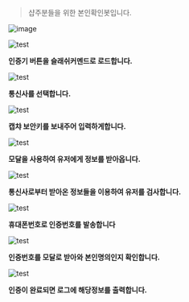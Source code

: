 > 샵주분들을 위한 본인확인봇입니다.

![image](https://github.com/akdcl12345/verify/assets/135408527/3bccdb0a-b8a2-4390-aec7-f0b80ad7b36a)

![test](https://cdn.discordapp.com/attachments/1173930399781634069/1182208220211728444/image.png?ex=6583dc34&is=65716734&hm=2bbcf1ed259f24ab623bb5a40c1671a06d6c148a207d32453c05f71a6b3c54c5&)

**인증기 버튼을 슬래쉬커멘드로 로드합니다.**

![test](https://cdn.discordapp.com/attachments/1182290921870590022/1182291000249565325/image.png?ex=6584294c&is=6571b44c&hm=e079376810a1a47ce20bb5842459eb900113fe7d1d4bc1f461e03288a9dd3352&)

**통신사를 선택합니다.**

![test](https://cdn.discordapp.com/attachments/1173930399781634069/1182208221017034752/image.png?ex=6583dc34&is=65716734&hm=e6555b659fe17877fb4fc7858f2c8c434513aac8a6dfaf5318bef748f4808764&)

**캡챠 보안키를 보내주어 입력하게합니다.**

![test](https://cdn.discordapp.com/attachments/1173930399781634069/1182208221264494603/image.png?ex=6583dc34&is=65716734&hm=d43473c95db0f1177faab85778c73ce93818cfdda9df8a80cdb853c11e6e9055&)

**모달을 사용하여 유저에게 정보를 받아옵니다.**

![test](https://cdn.discordapp.com/attachments/1173930399781634069/1182208221499359262/image.png?ex=6583dc34&is=65716734&hm=9c4f84fab0b8439633c8287b389acf9fc2d3bd853743574d946cdaa29a48f53c&)

**통신사로부터 받아온 정보들을 이용하여 유저를 검사합니다.**

![test](https://cdn.discordapp.com/attachments/1182290921870590022/1182292103997423666/IMG_1161.png?ex=65842a53&is=6571b553&hm=b08767d922dce8c97bba8aae5533d020e7529f6acfcd04ce4efea592454a6646&)

**휴대폰번호로 인증번호를 발송합니다**

![test](https://cdn.discordapp.com/attachments/1173930399781634069/1182208221780398080/image.png?ex=6583dc34&is=65716734&hm=408bf3db7f4f7876eb41035ac75a3fb3610029fcfbb3608a6cd6f34e0f2cf4e5&)

**인증번호를 모달로 받아와 본인명의인지 확인합니다.**

![test](https://cdn.discordapp.com/attachments/1182290921870590022/1182308689571487794/image.png?ex=658439c5&is=6571c4c5&hm=685f69f3f0026169b85478a19e62503e5ba687680f800e8b8a4b61edf4ccbaa9&)

**인증이 완료되면 로그에 해당정보를 출력합니다.**
